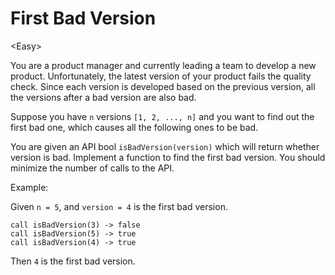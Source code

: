 # First Bad Version

\<Easy>

You are a product manager and currently leading a team to develop a new product.
Unfortunately, the latest version of your product fails the quality check. Since
each version is developed based on the previous version, all the versions after
a bad version are also bad.

Suppose you have `n` versions `[1, 2, ..., n]` and you want to find out the
first bad one, which causes all the following ones to be bad.

You are given an API bool `isBadVersion(version)` which will return whether
version is bad. Implement a function to find the first bad version. You should
minimize the number of calls to the API.

Example:

Given `n = 5`, and `version = 4` is the first bad version.

```
call isBadVersion(3) -> false
call isBadVersion(5) -> true
call isBadVersion(4) -> true
```

Then `4` is the first bad version.

